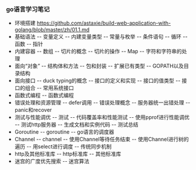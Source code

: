 ### go语言学习笔记

* 环境搭建
https://github.com/astaxie/build-web-application-with-golang/blob/master/zh/01.1.md
* 基础语法
-- 变量定义
-- 内建变量类型
-- 常量与枚举
-- 条件语句
-- 循环
-- 函数
-- 指针
* 内建容器
-- 数组
-- 切片的概念
-- 切片的操作
-- Map
-- 字符和字符串的处理
* 面向“对象”
-- 结构体和方法
-- 包和封装
-- 扩展已有类型
-- GOPATH以及目录结构
* 面向接口
-- duck typing的概念
-- 接口的定义和实现
-- 接口的值类型
-- 接口的组合
-- 常用系统接口
* 函数式编程
-- 函数式编程
* 错误处理和资源管理
-- defer调用
-- 错误处理概念
-- 服务器统一出错处理
-- panic和recover
* 测试与性能调优
-- 测试
-- 代码覆盖率和性能测试
-- 使用pprof进行性能调优
-- 测试http服务器
-- 生成文档和实例代码
-- 测试总结
* Goroutine
-- goroutine
-- go语言的调度器
* Channel
-- channel
-- 使用Channel等待任务结束
-- 使用Channel进行树的遍历
-- 用select进行调度
-- 传统同步机制
* http及其他标准库
-- http标准库
-- 其他标准库
* 迷宫的广度优先搜索
-- 迷宫算法